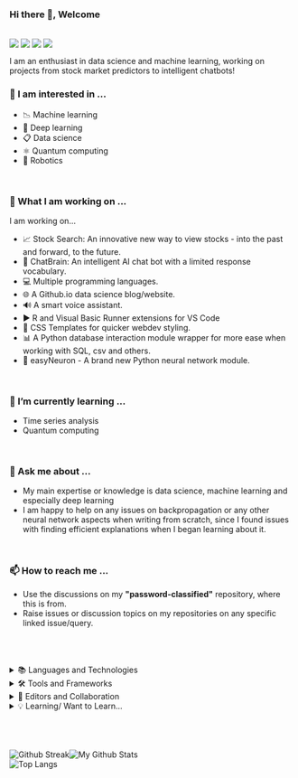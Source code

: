 ### Hi there 👋, Welcome

<br/>
<div style="float:left;">
 <img src="https://badges.pufler.dev/gists/Password-Classified/"/>
 <img src="https://badges.pufler.dev/years/Password-Classified/"/>
 <img src="https://badges.pufler.dev/repos/Password-Classified/"/>
 <img src="https://badges.pufler.dev/commits/monthly/Password-Classified/"/>
 </div>
<br/>

<!--
**Password-Classified/password-classified** is a ✨ _special_ ✨ repository because its `README.md` (this file) appears on your GitHub profile.

Here are some ideas to get you started:

- 🔭 I’m currently working on ...
- 🌱 I’m currently learning ...
- 👯 I’m looking to collaborate on ...
- 🤔 I’m looking for help with ...
- 💬 Ask me about ...
- 📫 How to reach me: ...
- 😄 Pronouns: ...
- ⚡ Fun fact: ...
-->

I am an enthusiast in data science and machine learning, working on projects from stock market predictors to intelligent chatbots!

### 👀 I am interested in ...

- 📉 Machine learning
- 🤯 Deep learning
- 📋 Data science
- ⚛ Quantum computing
- 🦾 Robotics

<br/>

### 🔭 What I am working on ...

I am working on...

- 📈 Stock Search: An innovative new way to view stocks - into the past and forward, to the future.
- 🤖 ChatBrain: An intelligent AI chat bot with a limited response vocabulary.
- 💻 Multiple programming languages.
- 🌐 A Github.io data science blog/website.
- 🔊 A smart voice assistant.
- ▶️ R and Visual Basic Runner extensions for VS Code
- 🎨 CSS Templates for quicker webdev styling.
- 📊 A Python database interaction module wrapper for more ease when working with SQL, csv and others.
- 🧠 easyNeuron - A brand new Python neural network module.

<br/>

### 🌱 I’m currently learning ...

- Time series analysis
- Quantum computing

<br/>

### 💬 Ask me about ...

- My main expertise or knowledge is data science, machine learning and especially deep learning
- I am happy to help on any issues on backpropagation or any other neural network aspects when writing from scratch, since I found issues with finding efficient explanations when I began learning about it.

<br/>

### 📫 How to reach me ...

- Use the discussions on my **"password-classified"** repository, where this is from.
- Raise issues or discussion topics on my repositories on any specific linked issue/query.

<br/>
<br/>
<br/>

<details>
<summary>📚 Languages and Technologies</summary>
<div float="left">
    <a href="https://python.org"><img src="https://raw.githubusercontent.com/devicons/devicon/master/icons/python/python-original.svg" width="50" /></a>
    <a href="https://golang.org/"><img src="https://raw.githubusercontent.com/devicons/devicon/master/icons/go/go-original-wordmark.svg" width="50" /></a>
    <a href="https://www.w3schools.com/css/default.asp"><img src="https://raw.githubusercontent.com/devicons/devicon/master/icons/css3/css3-original.svg" width="50" /></a>
    <a href="https://www.w3schools.com/html/default.asp"><img src="https://raw.githubusercontent.com/devicons/devicon/master/icons/html5/html5-original.svg" width="50" /></a>
    <a href="https://guides.github.com/features/mastering-markdown/"><img src="https://raw.githubusercontent.com/devicons/devicon/master/icons/markdown/markdown-original.svg" width="50" /></a>
    <a href="https://visualstudio.microsoft.com/vs/features/net-development/"><img src="https://upload.wikimedia.org/wikipedia/commons/4/40/VB.NET_Logo.svg" alt="Public domain VB.NET Logo: Attribution to Jason Groce, Public domain, via Wikimedia Commons (Not legally required attribution)" width="50" /></a>
    <a href="https://developer.apple.com/library/archive/documentation/AppleScript/Conceptual/AppleScriptLangGuide/introduction/ASLR_intro.html"><img src="https://upload.wikimedia.org/wikipedia/commons/f/fa/Apple_logo_black.svg" alt="Public domain Apple Logo: Attribution to Original:  Rob Janoff, Public domain, via Wikimedia Commons (Not legally required attribution)" width="50" /></a><span>script</span>
</div>
</details>

<details>
<summary>🛠️ Tools and Frameworks</summary>
<div float="left">
    <a href="https://numpy.org/"><img src="https://raw.githubusercontent.com/devicons/devicon/master/icons/numpy/numpy-original.svg" width="50" /></a>
    <a href="https://www.tensorflow.org/"><img src="https://raw.githubusercontent.com/devicons/devicon/master/icons/tensorflow/tensorflow-original.svg" width="50" />
    <a href="https://pandas.pydata.org/"><img src="https://raw.githubusercontent.com/devicons/devicon/master/icons/pandas/pandas-original.svg" width="50" /></a>
    <a href="https://streamlit.io/"><img src="https://streamlit.io/images/brand/streamlit-mark-color.svg" width="50" /></a>
</div>
</details>

<details>
<summary>📝 Editors and Collaboration</summary>
<div>
    <a href="https://code.visualstudio.com/Download"><img src="https://raw.githubusercontent.com/devicons/devicon/master/icons/vscode/vscode-original.svg" width="50" /></a>
    <a href="https://github.com"><img src="https://raw.githubusercontent.com/gilbarbara/logos/master/logos/github-icon.svg" width="50" /></a>
    <a href="https://trello.com"><img src="https://raw.githubusercontent.com/devicons/devicon/master/icons/trello/trello-plain.svg" width="50" /></a>
    <a href="https://git-scm.com/"><img src="https://raw.githubusercontent.com/devicons/devicon/master/icons/git/git-original.svg" width="50" /></a>
</div>
</details>

<details>
<summary>💡 Learning/ Want to Learn...</summary>
<div>
    <h2>Learning...</h2>
    <br/>
    <a href="https://www.research.ibm.com/"><img src="https://upload.wikimedia.org/wikipedia/commons/5/51/Qiskit-Logo.svg" alt="Qiskit Logo, attribution: IBM Research, Public domain, via Wikimedia Commons (Not legally required attribution)" width="50" /></a>
    <a href="https://tailwindcss.com/"><img src="https://raw.githubusercontent.com/devicons/devicon/master/icons/tailwindcss/tailwindcss-plain.svg" width="50" /></a>
    <a href="https://www.javascript.com/"><img src="https://raw.githubusercontent.com/devicons/devicon/master/icons/javascript/javascript-original.svg" width="50" /></a>
    <br/>
    <br/>
    <h2>Want to learn...</h2>
    <br/>
    <a href="https://www.typescriptlang.org/"><img src="https://raw.githubusercontent.com/devicons/devicon/master/icons/typescript/typescript-original.svg" width="50" /></a>
</div>
</details>

<br/>
<br/>
<br/>
<br/>

<div style="float:left;">
<div style="float:none;">
<img alt="Github Streak" src="https://github-readme-streak-stats.herokuapp.com/?user=Password-Classified&theme=dark" style="float:left;"/>
<img alt="My Github Stats" src="https://github-readme-stats.vercel.app/api?username=password-classified&show_icons=true&locale=en&theme=dark" style="float:left;"/>
</div>
<img alt="Top Langs" src="https://github-readme-stats.vercel.app/api/top-langs/?username=Password-Classified&theme=dark&langs_count=10"/>
</div>
